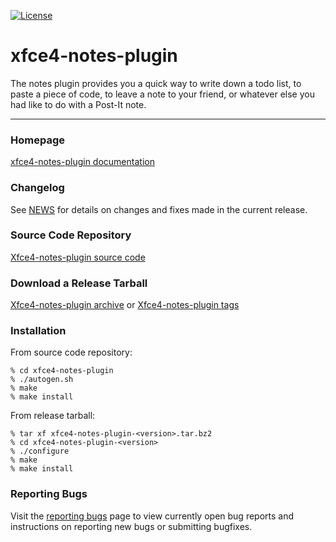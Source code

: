[![License](https://img.shields.io/badge/License-GPL%20v2-blue.svg)](https://gitlab.xfce.org/panel-plugins/xfce4-notes-plugin/-/blob/master/COPYING)

# xfce4-notes-plugin

The notes plugin provides you a quick way to write down a todo list,
to paste a piece of code, to leave a note to your friend, or whatever
else you had like to do with a Post-It note.

----

### Homepage

[xfce4-notes-plugin documentation](https://docs.xfce.org/panel-plugins/xfce4-notes-plugin)

### Changelog

See [NEWS](https://gitlab.xfce.org/panel-plugins/xfce4-notes-plugin/-/blob/master/NEWS) for details on changes and fixes made in the current release.

### Source Code Repository

[Xfce4-notes-plugin source code](https://gitlab.xfce.org/panel-plugins/xfce4-notes-plugin)

### Download a Release Tarball

[Xfce4-notes-plugin archive](https://archive.xfce.org/src/panel-plugins/xfce4-notes-plugin)
    or
[Xfce4-notes-plugin tags](https://gitlab.xfce.org/panel-plugins/xfce4-notes-plugin/-/tags)

### Installation

From source code repository: 

    % cd xfce4-notes-plugin
    % ./autogen.sh
    % make
    % make install

From release tarball:

    % tar xf xfce4-notes-plugin-<version>.tar.bz2
    % cd xfce4-notes-plugin-<version>
    % ./configure
    % make
    % make install

### Reporting Bugs

Visit the [reporting bugs](https://docs.xfce.org/panel-plugins/xfce4-notes-plugin/bugs) page to view currently open bug reports and instructions on reporting new bugs or submitting bugfixes.

